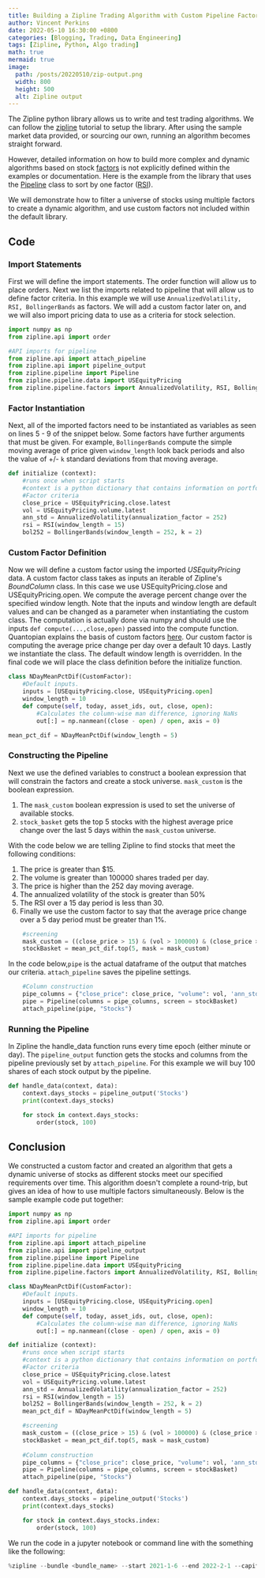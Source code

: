```yaml
---
title: Building a Zipline Trading Algorithm with Custom Pipeline Factors
author: Vincent Perkins
date: 2022-05-10 16:30:00 +0800
categories: [Blogging, Trading, Data Engineering]
tags: [Zipline, Python, Algo trading]
math: true
mermaid: true
image:
  path: /posts/20220510/zip-output.png
  width: 800
  height: 500
  alt: Zipline output
---
```


The Zipline python library allows us to write and test trading algorithms. We can follow the [zipline](https://github.com/stefan-jansen/zipline-reloaded) tutorial to setup the library. After using the sample market data provided, or sourcing our own, running an algorithm becomes straight forward.

However, detailed information on how to build more complex and dynamic algorithms based on stock [factors](https://www.investopedia.com/terms/f/factor-investing.asp) is not explicitly defined within the examples or documentation. Here is the example from the library that uses the [Pipeline](https://github.com/stefan-jansen/zipline-reloaded/blob/main/src/zipline/examples/momentum_pipeline.py) class to sort by one factor ([RSI](https://www.investopedia.com/terms/r/rsi.asp)). 

We will demonstrate how to filter a universe of stocks using multiple factors to create a dynamic algorithm, and use custom factors not included within the default library.  

## Code
### Import Statements 
First we will define the import statements. The order function will allow us to place orders. Next we list the imports related to pipeline that will allow us to define factor criteria. In this example we will use `AnnualizedVolatility, RSI, BollingerBands` as factors. We will add a custom factor later on, and we will also import pricing data to use as a criteria for stock selection. 

```python
import numpy as np
from zipline.api import order

#API imports for pipeline
from zipline.api import attach_pipeline
from zipline.api import pipeline_output
from zipline.pipeline import Pipeline
from zipline.pipeline.data import USEquityPricing
from zipline.pipeline.factors import AnnualizedVolatility, RSI, BollingerBands
```

### Factor Instantiation
Next, all of the imported factors need to be instantiated as variables as seen on lines 5 - 9 of the snippet below. Some factors have further arguments that must be given. For example, `BollingerBands` compute the simple moving average of price given `window_length` look back periods and also the value of +/- `k` standard deviations from that moving average.

```python
def initialize (context): 
    #runs once when script starts
    #context is a python dictionary that contains information on portfolio/performance.  
    #Factor criteria
    close_price = USEquityPricing.close.latest
    vol = USEquityPricing.volume.latest
    ann_std = AnnualizedVolatility(annualization_factor = 252)
    rsi = RSI(window_length = 15)
    bol252 = BollingerBands(window_length = 252, k = 2)
```

### Custom Factor Definition
Now we will define a custom factor using the imported *USEquityPricing* data. A custom factor class takes as inputs an iterable of Zipline's *BoundColumn* class. In this case we use USEquityPricing.close and USEquityPricing.open. We compute the average percent change over the specified window length. Note that the inputs and window length are default values and can be changed as a parameter when instantiating the custom class. The computation is actually done via numpy and should use the inputs `def compute(...,close,open)` passed into the compute function. Quantopian explains the basis of custom factors [here](https://www.youtube.com/watch?v=37VVldjdNI8&ab_channel=Quantopian). Our custom factor is computing the average price change per day over a default 10 days. Lastly we instantiate the class. The default window length is overridden. In the final code we will place the class definition before the initialize function. 

```python
class NDayMeanPctDif(CustomFactor):
    #Default inputs.
    inputs = [USEquityPricing.close, USEquityPricing.open]
    window_length = 10
    def compute(self, today, asset_ids, out, close, open):
        #Calculates the column-wise man difference, ignoring NaNs
        out[:] = np.nanmean((close - open) / open, axis = 0)

mean_pct_dif = NDayMeanPctDif(window_length = 5)
```

### Constructing the Pipeline
Next we use the defined variables to construct a boolean expression that will constrain the factors and create a stock universe. `mask_custom` is the boolean expression. 
   1. The `mask_custom` boolean expression is used to set the universe of available stocks.
   2. `stock_basket` gets the top 5 stocks with the highest average price change over the last 5 days within the `mask_custom` universe. 

With the code below we are telling Zipline to find stocks that meet the following conditions:
1.  The price is greater than $15.
2.  The volume is greater than 100000 shares traded per day.
3.  The price is higher than the 252 day moving average.
4.  The annualized volatility of the stock is greater than 50%
5.  The RSI over a 15 day period is less than 30. 
6.  Finally we use the custom factor to say that the average price change over a 5 day period must be greater than 1%. 

```python
    #screening
    mask_custom = ((close_price > 15) & (vol > 100000) & (close_price > bol252.middle) & (ann_std > 0.50) & (rsi < 30) & (mean_pct_dif > 0.01))
    stockBasket = mean_pct_dif.top(5, mask = mask_custom)
```

In the code below,`pipe` is the actual dataframe of  the output that matches our criteria. `attach_pipeline` saves the pipeline settings.

```python
    #Column construction
    pipe_columns = {"close_price": close_price, "volume": vol, 'ann_std': ann_std, 'rsi': rsi, "mean_pct_dif": mean_pct_dif}    
    pipe = Pipeline(columns = pipe_columns, screen = stockBasket)
    attach_pipeline(pipe, "Stocks")
```

### Running the Pipeline

In Zipline the handle_data function runs every time epoch (either minute or day). The `pipeline_output` function gets the stocks and columns from the pipeline previously set by `attach_pipeline`. For this example we will buy 100 shares of each stock output by the pipeline. 

```python 
def handle_data(context, data):
    context.days_stocks = pipeline_output('Stocks')
    print(context.days_stocks)

    for stock in context.days_stocks:
        order(stock, 100) 
```
## Conclusion

We constructed a custom factor and created an algorithm that gets a dynamic universe of stocks as different stocks meet our specified requirements over time. This algorithm doesn't complete a round-trip, but gives an idea of how to use multiple factors simultaneously. Below is the sample example code put together:

```python
import numpy as np
from zipline.api import order

#API imports for pipeline
from zipline.api import attach_pipeline
from zipline.api import pipeline_output
from zipline.pipeline import Pipeline
from zipline.pipeline.data import USEquityPricing
from zipline.pipeline.factors import AnnualizedVolatility, RSI, BollingerBands, CustomFactor

class NDayMeanPctDif(CustomFactor):
    #Default inputs.
    inputs = [USEquityPricing.close, USEquityPricing.open]
    window_length = 10
    def compute(self, today, asset_ids, out, close, open):
        #Calculates the column-wise man difference, ignoring NaNs
        out[:] = np.nanmean((close - open) / open, axis = 0)

def initialize (context): 
    #runs once when script starts
    #context is a python dictionary that contains information on portfolio/performance.  
    #Factor criteria
    close_price = USEquityPricing.close.latest
    vol = USEquityPricing.volume.latest
    ann_std = AnnualizedVolatility(annualization_factor = 252)
    rsi = RSI(window_length = 15)
    bol252 = BollingerBands(window_length = 252, k = 2)
    mean_pct_dif = NDayMeanPctDif(window_length = 5)

    #screening
    mask_custom = ((close_price > 15) & (vol > 100000) & (close_price > bol252.middle) & (ann_std > 0.50) & (rsi < 30) & (mean_pct_dif > 0.01))
    stockBasket = mean_pct_dif.top(5, mask = mask_custom)
    
    #Column construction
    pipe_columns = {"close_price": close_price, "volume": vol, 'ann_std': ann_std, 'rsi': rsi, "mean_pct_dif": mean_pct_dif}    
    pipe = Pipeline(columns = pipe_columns, screen = stockBasket)
    attach_pipeline(pipe, "Stocks")

def handle_data(context, data):
    context.days_stocks = pipeline_output('Stocks')
    print(context.days_stocks)

    for stock in context.days_stocks.index:
        order(stock, 100)
```

We run the code in a jupyter notebook or command line with the something like the following:

```python
%zipline --bundle <bundle_name> --start 2021-1-6 --end 2022-2-1 --capital-base 25000 -o strat_test.pickle --no-benchmark --data-frequency daily
```